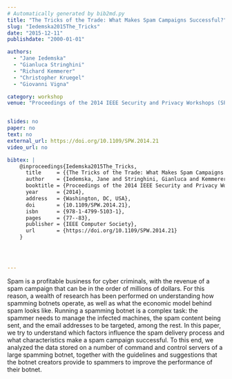 ```yaml
---
# Automatically generated by bib2md.py
title: "The Tricks of the Trade: What Makes Spam Campaigns Successful?"
slug: "Iedemska2015The_Tricks"
date: "2015-12-11"
publishdate: "2000-01-01"

authors:
  - "Jane Iedemska"
  - "Gianluca Stringhini"
  - "Richard Kemmerer"
  - "Christopher Kruegel"
  - "Giovanni Vigna"

category: workshop
venue: "Proceedings of the 2014 IEEE Security and Privacy Workshops (SPW)"


slides: no
paper: no
text: no
external_url: https://doi.org/10.1109/SPW.2014.21
video_url: no

bibtex: |
    @inproceedings{Iedemska2015The_Tricks,
      title     = {{The Tricks of the Trade: What Makes Spam Campaigns Successful?}},
      author    = {Iedemska, Jane and Stringhini, Gianluca and Kemmerer, Richard and Kruegel, Christopher and Vigna, Giovanni},
      booktitle = {Proceedings of the 2014 IEEE Security and Privacy Workshops (SPW)},
      year      = {2014},
      address   = {Washington, DC, USA},
      doi       = {10.1109/SPW.2014.21},
      isbn      = {978-1-4799-5103-1},
      pages     = {77--83},
      publisher = {IEEE Computer Society},
      url       = {https://doi.org/10.1109/SPW.2014.21}
    }




---
```


Spam is a profitable business for cyber criminals, with the revenue of a spam campaign that can be in the order of millions of dollars. For this reason, a wealth of research has been performed on understanding how spamming botnets operate, as well as what the economic model behind spam looks like. Running a spamming botnet is a complex task: the spammer needs to manage the infected machines, the spam content being sent, and the email addresses to be targeted, among the rest. In this paper, we try to understand which factors influence the spam delivery process and what characteristics make a spam campaign successful. To this end, we analyzed the data stored on a number of command and control servers of a large spamming botnet, together with the guidelines and suggestions that the botnet creators provide to spammers to improve the performance of their botnet.